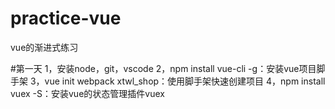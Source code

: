 # practice-vue
vue的渐进式练习

#第一天
1，安装node，git，vscode
2，npm install vue-cli -g：安装vue项目脚手架
3，vue init webpack xtwl_shop：使用脚手架快速创建项目
4，npm install vuex -S：安装vue的状态管理插件vuex

